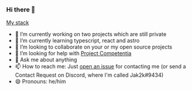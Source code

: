 ### Hi there 👋

[My stack](https://github.com/jak2k/use)

- 🔭 I’m currently working on two projects which are still private
- 🌱 I’m currently learning typescript, react and astro
- 👯 I’m looking to collaborate on your or my open source projects
- 🤔 I’m looking for help with [Project Competentia](https://github.com/jak2k/project-competentia)
- 💬 Ask me about anything
- 📫 How to reach me: Just [open an issue](https://github.com/Jak2k/Jak2k/issues/new?assignees=&labels=contact&template=contact-me.md&title=Contact+Request) for contacting me (or send a Contact Request on Discord, where I'm called Jak2k#9434)
- 😄 Pronouns: he/him
